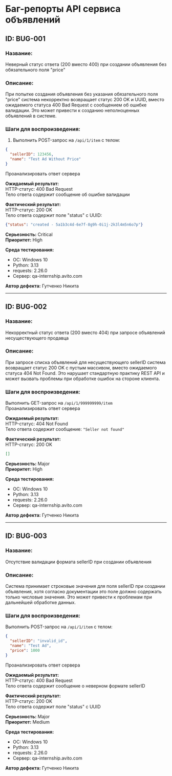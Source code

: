 # Баг-репорты API сервиса объявлений

## ID: BUG-001
### Название: 
Неверный статус ответа (200 вместо 400) при создании объявления без обязательного поля "price"

### Описание: 
При попытке создания объявления без указания обязательного поля "price" система некорректно возвращает статус 200 OK и UUID, вместо ожидаемого статуса 400 Bad Request с сообщением об ошибке валидации. Это может привести к созданию неполноценных объявлений в системе.

### Шаги для воспроизведения:
1. Выполнить POST-запрос на `/api/1/item` с телом:
```json
{
  "sellerID": 123456,
  "name": "Test Ad Without Price"
}
```
Проанализировать ответ сервера

**Ожидаемый результат:**  
HTTP-статус: 400 Bad Request  
Тело ответа содержит сообщение об ошибке валидации

**Фактический результат:**  
HTTP-статус: 200 OK  
Тело ответа содержит поле "status" с UUID:  
```json
{"status": "created - 5a1b3c4d-6e7f-8g9h-0i1j-2k3l4m5n6o7p"}
```

**Серьезность:** Critical  
**Приоритет:** High  

**Среда тестирования:**  
- ОС: Windows 10  
- Python: 3.13  
- requests: 2.26.0  
- Сервер: qa-internship.avito.com  

**Автор дефекта:** Гутченко Никита

---

## ID: BUG-002
### Название:
Некорректный статус ответа (200 вместо 404) при запросе объявлений несуществующего продавца

### Описание:
При запросе списка объявлений для несуществующего sellerID система возвращает статус 200 OK с пустым массивом, вместо ожидаемого статуса 404 Not Found. Это нарушает стандартную практику REST API и может вызвать проблемы при обработке ошибок на стороне клиента.

### Шаги для воспроизведения:
Выполнить GET-запрос на `/api/1/999999999/item`  
Проанализировать ответ сервера

**Ожидаемый результат:**  
HTTP-статус: 404 Not Found  
Тело ответа содержит сообщение: `"Seller not found"`

**Фактический результат:**  
HTTP-статус: 200 OK  
```json
[]
```

**Серьезность:** Major  
**Приоритет:** High  

**Среда тестирования:**  
- ОС: Windows 10  
- Python: 3.13  
- requests: 2.26.0  
- Сервер: qa-internship.avito.com  
  
**Автор дефекта:** Гутченко Никита

---

## ID: BUG-003
### Название:
Отсутствие валидации формата sellerID при создании объявления

### Описание:
Система принимает строковые значения для поля sellerID при создании объявления, хотя согласно документации это поле должно содержать только числовые значения. Это может привести к проблемам при дальнейшей обработке данных.

### Шаги для воспроизведения:
Выполнить POST-запрос на `/api/1/item` с телом:
```json
{
  "sellerID": "invalid_id",
  "name": "Test Ad",
  "price": 1000
}
```
Проанализировать ответ сервера

**Ожидаемый результат:**  
HTTP-статус: 400 Bad Request  
Тело ответа содержит сообщение о неверном формате sellerID

**Фактический результат:**  
HTTP-статус: 200 OK  
Тело ответа содержит поле "status" с UUID

**Серьезность:** Major  
**Приоритет:** Medium  

**Среда тестирования:**  
- ОС: Windows 10  
- Python: 3.13  
- requests: 2.26.0  
- Сервер: qa-internship.avito.com
   
**Автор дефекта:** Гутченко Никита
